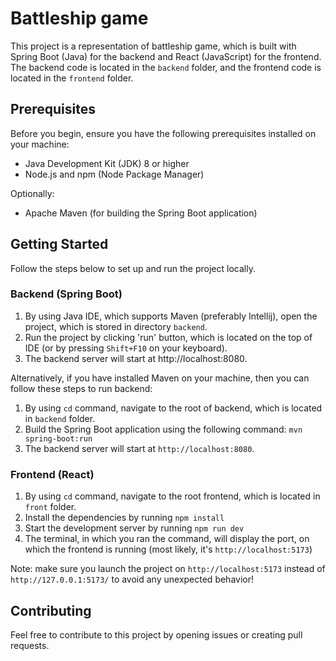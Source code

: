 # Battleship game

This project is a representation of battleship game, which is built with Spring Boot (Java) for the backend and React (JavaScript) for the frontend. The backend code is located in the `backend` folder, and the frontend code is located in the `frontend` folder.

## Prerequisites

Before you begin, ensure you have the following prerequisites installed on your machine:

- Java Development Kit (JDK) 8 or higher
- Node.js and npm (Node Package Manager)

Optionally:
- Apache Maven (for building the Spring Boot application)

## Getting Started

Follow the steps below to set up and run the project locally.

### Backend (Spring Boot)

1. By using Java IDE, which supports Maven (preferably Intellij), open the project, which is stored in directory `backend`.
2. Run the project by clicking 'run' button, which is located on the top of IDE (or by pressing `Shift+F10` on your keyboard).
3. The backend server will start at http://localhost:8080.

Alternatively, if you have installed Maven on your machine, then you can follow these steps to run backend:
1. By using `cd` command, navigate to the root of backend, which is located in `backend` folder.
2. Build the Spring Boot application using the following command: `mvn spring-boot:run`
3. The backend server will start at `http://localhost:8080`.


### Frontend (React)

1. By using `cd` command, navigate to the root frontend, which is located in `front` folder.
2. Install the dependencies by running `npm install`
3. Start the development server by running `npm run dev`
4. The terminal, in which you ran the command, will display the port, on which the frontend is running (most likely, it's `http://localhost:5173`)

Note: make sure you launch the project on `http://localhost:5173` instead of `http://127.0.0.1:5173/` to avoid any unexpected behavior!

## Contributing

Feel free to contribute to this project by opening issues or creating pull requests.
